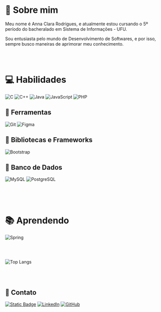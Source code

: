 # 🧵 Sobre mim 

Meu nome é Anna Clara Rodrigues, e atualmente estou cursando o 5º período do bacheralado em Sistema de Informações - UFU. 

Sou entusiasta pelo mundo de Desenvolvimento de Softwares, e por isso, sempre busco maneiras de aprimorar meu conhecimento. 

<br/>
<br/>

# 💻 **Habilidades**
![C](https://img.shields.io/badge/-C-blue?style=flat-square&logo=c&logoColor=white&labelColor=blue&color=blue)
![C++](https://img.shields.io/badge/-C%2B%2B-blue?style=flat-square&logo=c%2B%2B&logoColor=white&labelColor=blue)
![Java](https://img.shields.io/badge/JAVA-blue.svg?style=flat&logo=openjdk&logoColor=white)
![JavaScript](https://img.shields.io/badge/JavaScript-blue?style=flat&logo=javascript&logoColor=white)
![PHP](https://img.shields.io/badge/PHP-blue?style=flat&logo=php&logoColor=white)



## 📘 **Ferramentas**
![Git](https://img.shields.io/badge/GIT-blue?style=flat&logo=git&logoColor=white)
![Figma](https://img.shields.io/badge/Figma-blue?style=flat&logo=figma&logoColor=white)



## 📘 **Bibliotecas e Frameworks**
![Bootstrap](https://img.shields.io/badge/Boostrap-blue?style=flat&logo=bootstrap&labelColor=white)



## 📘 **Banco de Dados**
![MySQL](https://img.shields.io/badge/MySQL-blue?style=flat&logo=mysql&logoColor=white)
![PostgreSQL](https://img.shields.io/badge/PostgreSQL-blue?style=flat&logo=postgresql&logoColor=white)

<br>
<br>
<br>

 # 📚 **Aprendendo**
![Spring](https://img.shields.io/badge/Spring-blue.svg?style=flat&logo=spring&logoColor=white)


<br/>
<br/>


</p>

![Top Langs](https://github-readme-stats-git-masterrstaa-rickstaa.vercel.app/api/top-langs/?username=annaclararodrigues&layout=compact&bg_color=000&border_color=30A3DC&title_color=E94D5F&text_color=FFF)



<br/>
<br/>

## **🔎 Contato**
[![Static Badge](https://img.shields.io/badge/DIO-blue?style=for-the-badge)](https://www.dio.me/users/annasubscriptionsconta)
[![LinkedIn](https://img.shields.io/badge/LinkedIn-blue?style=for-the-badge&logo=linkedin)](https://www.linkedin.com/in/anna-clara-rodrigues-691b37271/) 
[![GitHub](https://img.shields.io/badge/GitHub-blue?style=for-the-badge&logo=github)](https://github.com/annaclararodrigues) 



